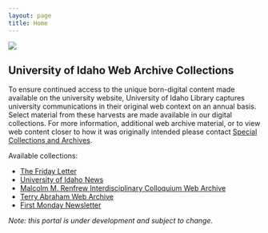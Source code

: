 ```yaml
---
layout: page
title: Home
---
```


<img src="{{ site.objects }}/spec_crop2.jpg" class="w-100">

## University of Idaho Web Archive Collections

To ensure continued access to the unique born-digital content made available on the university website, University of Idaho Library captures university communications in their original web context on an annual basis. 
Select material from these harvests are made available in our digital collections. 
For more information, additional web archive material, or to view web content closer to how it was originally intended please contact [Special Collections and Archives](https://www.lib.uidaho.edu/special-collections/contactus.html).

Available collections:

- [The Friday Letter](https://www.lib.uidaho.edu/digital/fridayletter/)
- [University of Idaho News](https://www.lib.uidaho.edu/digital/uinews/index.html)
- [Malcolm M. Renfrew Interdisciplinary Colloquium Web Archive](https://www.lib.uidaho.edu/digital/mric/)
- [Terry Abraham Web Archive](https://www.lib.uidaho.edu/special-collections/t-abraham/)
- [First Monday Newsletter](https://www.lib.uidaho.edu/find/firstmondaynewsletter/)

*Note: this portal is under development and subject to change.*
